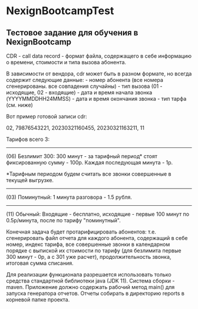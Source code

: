 # NexignBootcampTest

## Тестовое задание для обучения в NexignBootcamp

CDR - сall data record - формат файла, содержащего в себе информацию о времени, стоимости и типа вызова абонента.

В зависимости от вендора, cdr может быть в разном формате, но всегда содержит следующие данные:
              - номер абонента (все номера сгенерированы. все совпадения случайны)
              - тип вызова (01 - исходящие, 02 - входящие)
              - дата и время начала звонка (YYYYMMDDHH24MMSS)
              - дата и время окончания звонка
              - тип тарфа (см. ниже)

Вот пример готовой записи cdr:

02, 79876543221, 20230321160455, 20230321163211, 11

Тарифов всего 3:

---
(06) Безлимит 300: 300 минут - за тарифный период* стоят фиксированную сумму - 100р. Каждая последующая минута - 1р. 

*Тарифным периодом будем считать все звонки совершенные в текущей выгрузке. 

--------
(03) Поминутный: 1 минута разговора - 1.5 рубля. 

--------
(11) Обычный:
Входящие - бесплатно, исходящие - первые 100 минут по 0.5р/минута, после по тарифу "поминутный".

Конечная задача будет протарифицировать абонентов: т.е. сгенерировать файл отчета для каждого абонента, содержащий в себе номер, индекс тарифа, все совершенные звонки в календарном порядке с выпиской их стоимости по тарифу (для безлимита первые 300 минут - 0р, а с 301 уже расчет), продолжительность звонка, итоговая сумма списания. 

Для реализации функционала разрешается использовать только средства стандартной библиотеки java (JDK 11). Система сборки - maven. Приложение должно содержать рабочий метод main() для запуска генератора отчетов. Отчеты собирать в директорию reports в корневой папке проекта.


